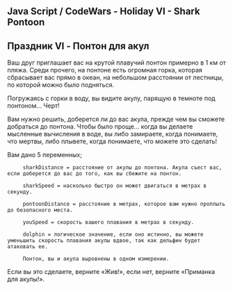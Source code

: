 ## Java Script / CodeWars - Holiday VI - Shark Pontoon ##

## Праздник VI - Понтон для акул

Ваш друг приглашает вас на крутой плавучий понтон примерно в 1 км от пляжа. Среди прочего, на понтоне есть огромная горка, которая сбрасывает вас прямо в океан, на небольшом расстоянии от лестницы, по которой можно было подняться.

Погружаясь с горки в воду, вы видите акулу, парящую в темноте под понтоном... Черт!

Вам нужно решить, доберется ли до вас акула, прежде чем вы сможете добраться до понтона. Чтобы было проще... когда вы делаете мысленные вычисления в воде, вы либо замираете, когда понимаете, что мертвы, либо плывете, когда понимаете, что можете это сделать!

Вам дано 5 переменных;
```
     sharkDistance = расстояние от акулы до понтона. Акула съест вас, если доберется до вас до того, как вы сбежите на понтон.

     sharkSpeed = насколько быстро он может двигаться в метрах в секунду.

     pontoonDistance = расстояние в метрах, которое вам нужно проплыть до безопасного места.

     youSpeed = скорость вашего плавания в метрах в секунду.

     dolphin = логическое значение, если оно истинно, вы можете уменьшить скорость плавания акулы вдвое, так как дельфин будет атаковать ее.

     Понтон, вы и акула выровнены в одном измерении.
```
Если вы это сделаете, верните «Жив!», если нет, верните «Приманка для акулы!».